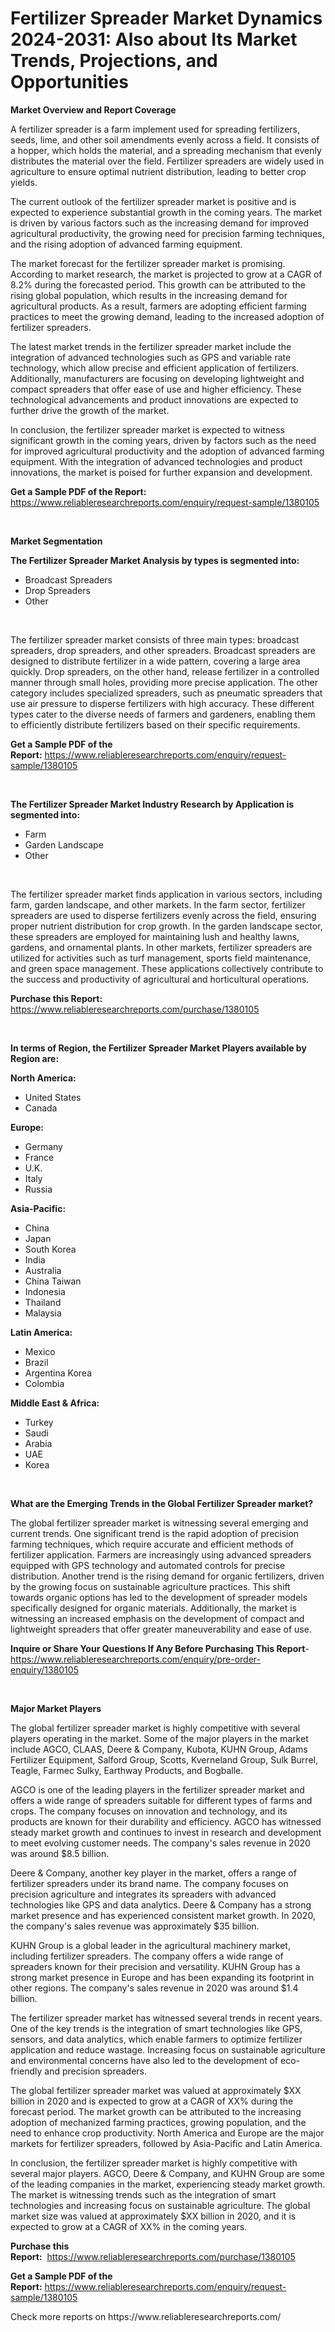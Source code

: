 <p><h1>Fertilizer Spreader Market Dynamics 2024-2031: Also about Its Market Trends, Projections, and Opportunities</h1></p><p><strong>Market Overview and Report Coverage</strong></p>
<p><p>A fertilizer spreader is a farm implement used for spreading fertilizers, seeds, lime, and other soil amendments evenly across a field. It consists of a hopper, which holds the material, and a spreading mechanism that evenly distributes the material over the field. Fertilizer spreaders are widely used in agriculture to ensure optimal nutrient distribution, leading to better crop yields.</p><p>The current outlook of the fertilizer spreader market is positive and is expected to experience substantial growth in the coming years. The market is driven by various factors such as the increasing demand for improved agricultural productivity, the growing need for precision farming techniques, and the rising adoption of advanced farming equipment.</p><p>The market forecast for the fertilizer spreader market is promising. According to market research, the market is projected to grow at a CAGR of 8.2% during the forecasted period. This growth can be attributed to the rising global population, which results in the increasing demand for agricultural products. As a result, farmers are adopting efficient farming practices to meet the growing demand, leading to the increased adoption of fertilizer spreaders.</p><p>The latest market trends in the fertilizer spreader market include the integration of advanced technologies such as GPS and variable rate technology, which allow precise and efficient application of fertilizers. Additionally, manufacturers are focusing on developing lightweight and compact spreaders that offer ease of use and higher efficiency. These technological advancements and product innovations are expected to further drive the growth of the market.</p><p>In conclusion, the fertilizer spreader market is expected to witness significant growth in the coming years, driven by factors such as the need for improved agricultural productivity and the adoption of advanced farming equipment. With the integration of advanced technologies and product innovations, the market is poised for further expansion and development.</p></p>
<p><strong>Get a Sample PDF of the Report:</strong> <a href="https://www.reliableresearchreports.com/enquiry/request-sample/1380105">https://www.reliableresearchreports.com/enquiry/request-sample/1380105</a></p>
<p>&nbsp;</p>
<p><strong>Market Segmentation</strong></p>
<p><strong>The Fertilizer Spreader Market Analysis by types is segmented into:</strong></p>
<p><ul><li>Broadcast Spreaders</li><li>Drop Spreaders</li><li>Other</li></ul></p>
<p>&nbsp;</p>
<p><p>The fertilizer spreader market consists of three main types: broadcast spreaders, drop spreaders, and other spreaders. Broadcast spreaders are designed to distribute fertilizer in a wide pattern, covering a large area quickly. Drop spreaders, on the other hand, release fertilizer in a controlled manner through small holes, providing more precise application. The other category includes specialized spreaders, such as pneumatic spreaders that use air pressure to disperse fertilizers with high accuracy. These different types cater to the diverse needs of farmers and gardeners, enabling them to efficiently distribute fertilizers based on their specific requirements.</p></p>
<p><strong>Get a Sample PDF of the Report:</strong>&nbsp;<a href="https://www.reliableresearchreports.com/enquiry/request-sample/1380105">https://www.reliableresearchreports.com/enquiry/request-sample/1380105</a></p>
<p>&nbsp;</p>
<p><strong>The Fertilizer Spreader Market Industry Research by Application is segmented into:</strong></p>
<p><ul><li>Farm</li><li>Garden Landscape</li><li>Other</li></ul></p>
<p>&nbsp;</p>
<p><p>The fertilizer spreader market finds application in various sectors, including farm, garden landscape, and other markets. In the farm sector, fertilizer spreaders are used to disperse fertilizers evenly across the field, ensuring proper nutrient distribution for crop growth. In the garden landscape sector, these spreaders are employed for maintaining lush and healthy lawns, gardens, and ornamental plants. In other markets, fertilizer spreaders are utilized for activities such as turf management, sports field maintenance, and green space management. These applications collectively contribute to the success and productivity of agricultural and horticultural operations.</p></p>
<p><strong>Purchase this Report:</strong>&nbsp; <a href="https://www.reliableresearchreports.com/purchase/1380105">https://www.reliableresearchreports.com/purchase/1380105</a></p>
<p>&nbsp;</p>
<p><strong>In terms of Region, the Fertilizer Spreader Market Players available by Region are:</strong></p>
<p>
    <p> <strong> North America: </strong>
        <ul>
            <li>United States</li>
            <li>Canada</li>
        </ul>
        </p> 
    <p> <strong> Europe: </strong>
        <ul>
            <li>Germany</li>
            <li>France</li>
            <li>U.K.</li>
            <li>Italy</li>
            <li>Russia</li>
        </ul>
        </p> 
    <p> <strong> Asia-Pacific: </strong>
        <ul>
            <li>China</li>
            <li>Japan</li>
            <li>South Korea</li>
            <li>India</li>
            <li>Australia</li>
            <li>China Taiwan</li>
            <li>Indonesia</li>
            <li>Thailand</li>
            <li>Malaysia</li>
        </ul>
        </p> 
    <p> <strong> Latin America: </strong>
        <ul>
            <li>Mexico</li>
            <li>Brazil</li>
            <li>Argentina Korea</li>
            <li>Colombia</li>
        </ul>
        </p> 
    <p> <strong> Middle East & Africa: </strong>
        <ul>
            <li>Turkey</li>
            <li>Saudi</li>
            <li>Arabia</li>
            <li>UAE</li>
            <li>Korea</li>
        </ul>
    </p>
    </p>
<p>&nbsp;</p>
<p><strong>What are the Emerging Trends in the Global Fertilizer Spreader market?</strong></p>
<p><p>The global fertilizer spreader market is witnessing several emerging and current trends. One significant trend is the rapid adoption of precision farming techniques, which require accurate and efficient methods of fertilizer application. Farmers are increasingly using advanced spreaders equipped with GPS technology and automated controls for precise distribution. Another trend is the rising demand for organic fertilizers, driven by the growing focus on sustainable agriculture practices. This shift towards organic options has led to the development of spreader models specifically designed for organic materials. Additionally, the market is witnessing an increased emphasis on the development of compact and lightweight spreaders that offer greater maneuverability and ease of use.</p></p>
<p><strong>Inquire or Share Your Questions If Any Before Purchasing This Report</strong>- <a href="https://www.reliableresearchreports.com/enquiry/pre-order-enquiry/1380105">https://www.reliableresearchreports.com/enquiry/pre-order-enquiry/1380105</a></p>
<p>&nbsp;</p>
<p><strong>Major Market Players</strong></p>
<p><p>The global fertilizer spreader market is highly competitive with several players operating in the market. Some of the major players in the market include AGCO, CLAAS, Deere & Company, Kubota, KUHN Group, Adams Fertilizer Equipment, Salford Group, Scotts, Kverneland Group, Sulk Burrel, Teagle, Farmec Sulky, Earthway Products, and Bogballe.</p><p>AGCO is one of the leading players in the fertilizer spreader market and offers a wide range of spreaders suitable for different types of farms and crops. The company focuses on innovation and technology, and its products are known for their durability and efficiency. AGCO has witnessed steady market growth and continues to invest in research and development to meet evolving customer needs. The company's sales revenue in 2020 was around $8.5 billion.</p><p>Deere & Company, another key player in the market, offers a range of fertilizer spreaders under its brand name. The company focuses on precision agriculture and integrates its spreaders with advanced technologies like GPS and data analytics. Deere & Company has a strong market presence and has experienced consistent market growth. In 2020, the company's sales revenue was approximately $35 billion.</p><p>KUHN Group is a global leader in the agricultural machinery market, including fertilizer spreaders. The company offers a wide range of spreaders known for their precision and versatility. KUHN Group has a strong market presence in Europe and has been expanding its footprint in other regions. The company's sales revenue in 2020 was around $1.4 billion.</p><p>The fertilizer spreader market has witnessed several trends in recent years. One of the key trends is the integration of smart technologies like GPS, sensors, and data analytics, which enable farmers to optimize fertilizer application and reduce wastage. Increasing focus on sustainable agriculture and environmental concerns have also led to the development of eco-friendly and precision spreaders.</p><p>The global fertilizer spreader market was valued at approximately $XX billion in 2020 and is expected to grow at a CAGR of XX% during the forecast period. The market growth can be attributed to the increasing adoption of mechanized farming practices, growing population, and the need to enhance crop productivity. North America and Europe are the major markets for fertilizer spreaders, followed by Asia-Pacific and Latin America.</p><p>In conclusion, the fertilizer spreader market is highly competitive with several major players. AGCO, Deere & Company, and KUHN Group are some of the leading companies in the market, experiencing steady market growth. The market is witnessing trends such as the integration of smart technologies and increasing focus on sustainable agriculture. The global market size was valued at approximately $XX billion in 2020, and it is expected to grow at a CAGR of XX% in the coming years.</p></p>
<p><strong>Purchase this Report:</strong>&nbsp;&nbsp;<a href="https://www.reliableresearchreports.com/purchase/1380105">https://www.reliableresearchreports.com/purchase/1380105</a></p>
<p></p>
<p><strong>Get a Sample PDF of the Report:</strong>&nbsp;<a href="https://www.reliableresearchreports.com/enquiry/request-sample/1380105">https://www.reliableresearchreports.com/enquiry/request-sample/1380105</a></p>
<p>Check more reports on https://www.reliableresearchreports.com/</p>